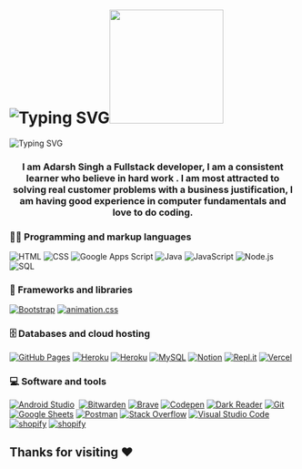 
# ![Typing SVG](https://readme-typing-svg.herokuapp.com?font=Roboto+Condensed&weight=900&size=54&pause=1000&color=F79C5A&width=435&height=78&lines=WELCOME)<img src="https://media3.giphy.com/media/3oFzmsANNWiz1ENuVy/giphy.gif?cid=ecf05e47m65ds4ptj5pewmel4d0vfemcwtd8350hii03a3j9&rid=giphy.gif&ct=s" width="200px">

![Typing SVG](https://readme-typing-svg.herokuapp.com?font=Roboto+Condensed&weight=900&size=24&pause=1000&color=9CF73C&width=435&height=78&lines=Hi+there+%E2%9C%8C%EF%B8%8Fwelcome+to+my+profile;I+am+Adarsh+Singh;Full+Stack+Devloper;Always+Learning+new+things;Exploring+Interstellar%E2%9C%A8%F0%9F%8C%A0)

   
<h3 align="center" > I am Adarsh Singh a Fullstack developer, I am a consistent learner who believe in hard work . I am most attracted to solving real customer problems with a business justification, I am having good experience in computer fundamentals and love to do coding.</h3>

  

### 👨‍💻 Programming and markup languages

<p>
    <a ><img alt="HTML" src="https://img.shields.io/badge/HTML-E34F26.svg?logo=html5&logoColor=white"></a>
    <a ><img alt="CSS" src="https://img.shields.io/badge/CSS-1572B6.svg?logo=css3&logoColor=white"></a>
    <a ><img alt="Google Apps Script" src="https://custom-icon-badges.herokuapp.com/badge/Google%20Apps%20Script-02569B.svg?logo=color-swatch&logoColor=white"></a>
    <a ><img alt="Java" src="https://custom-icon-badges.herokuapp.com/badge/Java-007396.svg?logo=java&logoColor=white"></a>
    <a ><img alt="JavaScript" src="https://img.shields.io/badge/JavaScript-F7DF1E.svg?logo=javascript&logoColor=black"></a>
    <a ><img alt="Node.js" src="https://img.shields.io/badge/Node.js-43853D.svg?logo=node.js&logoColor=white"></a>
    <a><img alt="SQL" src="https://custom-icon-badges.demolab.com/badge/SQL-025E8C.svg?logo=database&logoColor=white"></a>
    

</p>

### 🧰 Frameworks and libraries

<p>
    <a href="#"><img alt="Bootstrap" src="https://img.shields.io/badge/Bootstrap-7952B3.svg?logo=bootstrap&logoColor=white"></a>
    <a href='#' ><img alt="animation.css" src="https://img.shields.io/badge/-animate.css-black"></a>
      
</p>

### 🗄️ Databases and cloud hosting

<p>
    <a href="#"><img alt="GitHub Pages" src="https://img.shields.io/badge/GitHub%20Pages-327FC7.svg?logo=github&logoColor=white"></a>
    <a href="#"><img alt="Heroku" src="https://img.shields.io/badge/Heroku-430098.svg?logo=heroku&logoColor=white"></a>
     <a href="#"><img alt="Heroku" src="https://img.shields.io/badge/-firebase-yellow&?logo=firebase&color=blue"></a>
    <a href="#"><img alt="MySQL" src="https://img.shields.io/badge/MySQL-00f.svg?logo=mysql&logoColor=white"></a>
    <a href="#"><img alt="Notion" src="https://img.shields.io/badge/Notion-010101.svg?logo=notion&logoColor=white"></a>
    <a href="#"><img alt="Repl.it" src="https://img.shields.io/badge/Repl.it-0D101E.svg?logo=Replit&logoColor=white"></a>
    <a href="#"><img alt="Vercel" src="https://img.shields.io/badge/Vercel-000000.svg?logo=vercel&logoColor=white"></a>
    
</p>

### 💻 Software and tools

<p>
    <a href="#"><img alt="Android Studio" src="https://img.shields.io/badge/Android%20Studio-008678.svg?logo=android-studio&logoColor=white"></a>
    <a href="#"><img alt="" src="https://img.shields.io/badge/-(----)%20Soundtrap-purple"></a>
    <a href="#"><img alt="Bitwarden" src="https://img.shields.io/badge/-Bitwarden-175DDC?logo=bitwarden&logoColor=white"></a>
    <a href="#"><img alt="Brave" src="https://img.shields.io/badge/-Brave-FB542B?logo=brave&logoColor=white"></a>
    <a href="https://codepen.io/0ranjeet"><img alt="Codepen" src="https://img.shields.io/badge/Codepen-000000.svg?logo=codepen&logoColor=white"></a>
    <a href="#"><img alt="Dark Reader" src="https://img.shields.io/badge/-Dark%20Reader-141E24?logo=dark-reader&logoColor=white"></a>
    <a href="#"><img alt="Git" src="https://img.shields.io/badge/Git-F05033.svg?logo=git&logoColor=white"></a>
    <a href="#"><img alt="Google Sheets" src="https://img.shields.io/badge/Google%20Sheets-34A853.svg?logo=google%20sheets&logoColor=white"></a>
    <a href="#"><img alt="Postman" src="https://img.shields.io/badge/Postman-FF6C37?logo=postman&logoColor=white"></a>
    <a href="#"><img alt="Stack Overflow" src="https://img.shields.io/badge/-Stack%20Overflow-FE7A16?logo=stack-overflow&logoColor=white"></a>
    <a href="#"><img alt="Visual Studio Code" src="https://img.shields.io/badge/Visual%20Studio%20Code-0078d7.svg?logo=visual-studio-code&logoColor=white"></a>
    <a href="#"><img alt="shopify" src="https://img.shields.io/badge/Shopify-0000CC?logo=Shopify&logoColor=green"></a>
    <a href="#"><img alt="shopify" src="https://img.shields.io/badge/Spring-47582e?logo=Spring&logoColor=green"></a>
    
    
    
</p>





## Thanks for visiting :heart:

